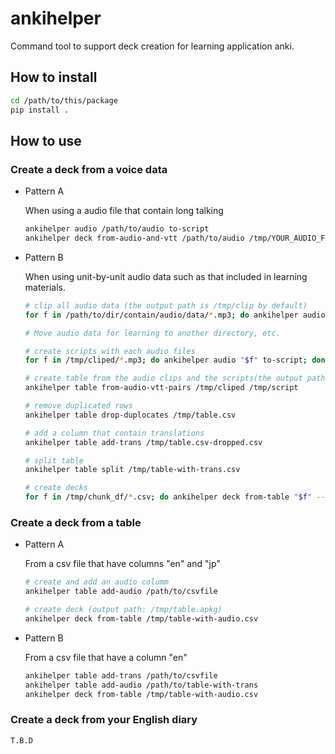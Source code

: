 # ankihelper

Command tool to support deck creation for learning application anki.

## How to install

```bash
cd /path/to/this/package
pip install .
```

## How to use

### Create a deck from a voice data

- Pattern A

  When using a audio file that contain long talking

  ```bash
  ankihelper audio /path/to/audio to-script
  ankihelper deck from-audio-and-vtt /path/to/audio /tmp/YOUR_AUDIO_FILENAME.vtt
  ```

- Pattern B

  When using unit-by-unit audio data such as that included in learning materials.

  ```bash
  # clip all audio data (the output path is /tmp/clip by default)
  for f in /path/to/dir/contain/audio/data/*.mp3; do ankihelper audio "$f" clip-per-silence; done

  # Move audio data for learning to another directory, etc.

  # create scripts with each audio files
  for f in /tmp/cliped/*.mp3; do ankihelper audio "$f" to-script; done

  # create table from the audio clips and the scripts(the output path is /tmp/table.csv)
  ankihelper table from-audio-vtt-pairs /tmp/cliped /tmp/script

  # remove duplicated rows
  ankihelper table drop-duplocates /tmp/table.csv

  # add a column that contain translations
  ankihelper table add-trans /tmp/table.csv-dropped.csv

  # split table
  ankihelper table split /tmp/table-with-trans.csv

  # create decks
  for f in /tmp/chunk_df/*.csv; do ankihelper deck from-table "$f" --output_filepath "$f".apkg; done
  ```

### Create a deck from a table

- Pattern A

  From a csv file that have columns "en" and "jp"

  ```bash
  # create and add an audio columm
  ankihelper table add-audio /path/to/csvfile

  # create deck (output path: /tmp/table.apkg)
  ankihelper deck from-table /tmp/table-with-audio.csv
  ```

- Pattern B

  From a csv file that have a column "en"

  ```bash
  ankihelper table add-trans /path/to/csvfile
  ankihelper table add-audio /path/to/table-with-trans
  ankihelper deck from-table /tmp/table-with-audio.csv
  ```

### Create a deck from your English diary

```bash
T.B.D
```
